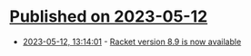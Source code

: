 # [Published on 2023-05-12](index.md)

* [2023-05-12, 13:14:01](https://lobste.rs/s/ac7ca0/racket_version_8_9_is_now_available) - [Racket version 8.9 is now available](https://racket.discourse.group/t/racket-version-8-9-is-now-available-from-https-download-racket-lang-org/1941)
